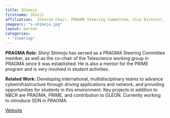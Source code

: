 ```yaml
---
title: Shimojo
firstname: Shinji
affiliation:  Interim Chair, PRAGMA Steering Committee; Vice Director, Osaka University
imagesrc: "s-shimojo.jpg"
layout: person
categories:
 - "steering"
---
```


**PRAGMA Role:** Shinji Shimojo has served as a PRAGMA Steering Committee member,
as well as the co-chair of the Telescience working group in PRAGMA since it
was established. He is also a mentor for the PRIME program and is very
involved in student activities.

**Related Work:** Developing international, multidisciplinary teams to advance
cyberinfrastructure through driving applications and network, and providing
opportunities for students in this environment. Key projects in addition to
NBCR are PRAGMA, PRIME, and contribution to GLEON. Currently working to
introduce SDN in PRAGMA.

[Website][1]

[1]:  https://sites.google.com/site/sshimojo/
